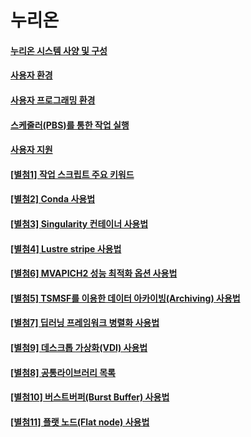 # 누리온

#### [누리온 시스템 사양 및 구성](undefined/)

#### [사용자 환경](undefined-1/)

#### [사용자 프로그래밍 환경](../neuron/undefined-2/)

#### [스케줄러(PBS)를 통한 작업 실행](pbs/)

#### [사용자 지원](undefined-3.md)

#### [\[별첨1\] 작업 스크립트 주요 키워드](1.md)

#### [\[별첨2\] Conda 사용법](../neuron/2-conda/)

#### [\[별첨3\] Singularity 컨테이너 사용법](3-singularity/)

#### [\[별첨4\] Lustre stripe 사용법](4-lustre-stripe/)

#### [\[별첨6\] MVAPICH2 성능 최적화 옵션 사용법](6-mvapich2.md)

#### [\[별첨5\] TSMSF를 이용한 데이터 아카이빙(Archiving) 사용법](5-tsmsf-archiving/)

#### [\[별첨7\] 딥러닝 프레임워크 병렬화 사용법](7/)

#### [\[별첨9\] 데스크톱 가상화(VDI) 사용법](9-vdi/)

#### [\[별첨8\] 공통라이브러리 목록](8/)

#### [\[별첨10\] 버스트버퍼(Burst Buffer) 사용법](10-burst-buffer/)

#### [\[별첨11\] 플랫 노드(Flat node) 사용법](11-flat-node.md)
